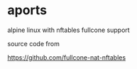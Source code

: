 # aports
alpine linux with nftables fullcone support

source code from 

https://github.com/fullcone-nat-nftables

